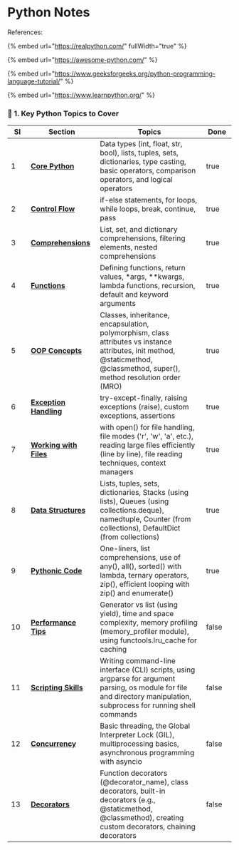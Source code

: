 # Python Notes

References:

{% embed url="https://realpython.com/" fullWidth="true" %}

{% embed url="https://awesome-python.com/" %}

{% embed url="https://www.geeksforgeeks.org/python-programming-language-tutorial/" %}

{% embed url="https://www.learnpython.org/" %}

### **📌 1. Key Python Topics to Cover**

<table><thead><tr><th width="49.6689453125">SI</th><th width="156.2066650390625">Section</th><th width="406.40850830078125">Topics</th><th width="72.42526245117188" data-type="checkbox">Done</th></tr></thead><tbody><tr><td>1</td><td><a href="core-python.md"><strong>Core Python</strong></a></td><td>Data types (int, float, str, bool), lists, tuples, sets, dictionaries, type casting, basic operators, comparison operators, and logical operators</td><td>true</td></tr><tr><td>2</td><td><a href="control-flow.md"><strong>Control Flow</strong></a></td><td>if-else statements, for loops, while loops, break, continue, pass</td><td>true</td></tr><tr><td>3</td><td><a href="comprehensions.md"><strong>Comprehensions</strong></a></td><td>List, set, and dictionary comprehensions, filtering elements, nested comprehensions</td><td>true</td></tr><tr><td>4</td><td><a href="functions.md"><strong>Functions</strong></a></td><td>Defining functions, return values, *args, **kwargs, lambda functions, recursion, default and keyword arguments</td><td>true</td></tr><tr><td>5</td><td><a href="oops-concepts.md"><strong>OOP Concepts</strong></a></td><td>Classes, inheritance, encapsulation, polymorphism, class attributes vs instance attributes, init method, @staticmethod, @classmethod, super(), method resolution order (MRO)</td><td>true</td></tr><tr><td>6</td><td><a href="exception-handling.md"><strong>Exception Handling</strong></a></td><td>try-except-finally, raising exceptions (raise), custom exceptions, assertions</td><td>true</td></tr><tr><td>7</td><td><a href="working-with-files.md"><strong>Working with Files</strong></a></td><td>with open() for file handling, file modes ('r', 'w', 'a', etc.), reading large files efficiently (line by line), file reading techniques, context managers</td><td>true</td></tr><tr><td>8</td><td><a href="data-structures.md"><strong>Data Structures</strong></a></td><td>Lists, tuples, sets, dictionaries, Stacks (using lists), Queues (using collections.deque), namedtuple, Counter (from collections), DefaultDict (from collections)</td><td>true</td></tr><tr><td>9</td><td><a href="pythonic-code.md"><strong>Pythonic Code</strong></a></td><td>One-liners, list comprehensions, use of any(), all(), sorted() with lambda, ternary operators, zip(), efficient looping with zip() and enumerate()</td><td>true</td></tr><tr><td>10</td><td><a href="performance-tips.md"><strong>Performance Tips</strong></a></td><td>Generator vs list (using yield), time and space complexity, memory profiling (memory_profiler module), using functools.lru_cache for caching</td><td>false</td></tr><tr><td>11</td><td><a href="scripting-skills.md"><strong>Scripting Skills</strong></a></td><td>Writing command-line interface (CLI) scripts, using argparse for argument parsing, os module for file and directory manipulation, subprocess for running shell commands</td><td>false</td></tr><tr><td>12</td><td><a href="concurrency.md"><strong>Concurrency</strong></a></td><td>Basic threading, the Global Interpreter Lock (GIL), multiprocessing basics, asynchronous programming with asyncio</td><td>false</td></tr><tr><td>13</td><td><a href="decorators.md"><strong>Decorators</strong></a></td><td>Function decorators (@decorator_name), class decorators, built-in decorators (e.g., @staticmethod, @classmethod), creating custom decorators, chaining decorators</td><td>false</td></tr></tbody></table>
